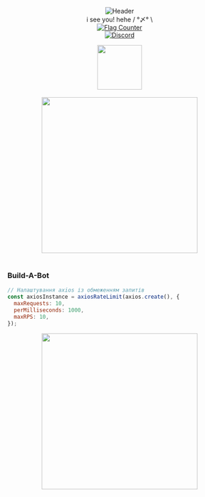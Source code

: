 <p align="center">
  <img src="https://i.imgur.com/a5mJ991.png" alt="Header">
  <br>
  i see you! hehe / °〆° \
  <br>
  <a href="https://info.flagcounter.com/wugL">
    <img src="https://s05.flagcounter.com/count2/wugL/bg_FFFFFF/txt_000000/border_CCCCCC/columns_2/maxflags_10/viewers_0/labels_1/pageviews_1/flags_0/percent_0/" alt="Flag Counter" border="0">
  </a>
  <br>
<a href="https://discord.gg/QMK6YAZ2UQ">
    <img src="https://img.shields.io/discord/1203767982157733888?logo=discord&color=00FF00&logoColor=FFFFFF" alt="Discord">
  </a>
  <br>
  <div align="center">
    <img src="https://i.imgur.com/zpRmwZG.gif" width="100"/>
  </div>
  <br>
<div align="center">
    <a href="https://brawlify.com/stats/profile/929Q290QR">
      <img src="https://i.imgur.com/cjMiuJE.png" width="350"/>
    </a>
  </div>
  <br>


### Build-A-Bot
```js
// Налаштування axios із обмеженням запитів
const axiosInstance = axiosRateLimit(axios.create(), {
  maxRequests: 10,
  perMilliseconds: 1000,
  maxRPS: 10,
});
```
<div align="center">
    <img src="https://i.imgur.com/WgrqQjo.png" width="350"/>
  </div>
</p>
